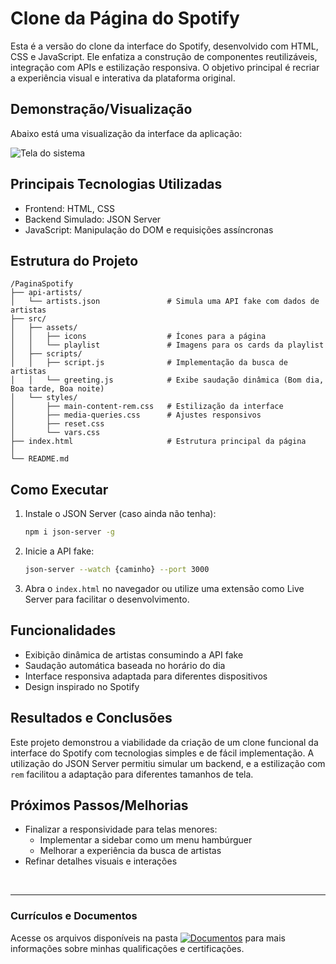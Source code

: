 # Clone da Página do Spotify
Esta é a versão do clone da interface do Spotify, desenvolvido com HTML, CSS e JavaScript. Ele enfatiza a construção de componentes reutilizáveis, integração com APIs e estilização responsiva. O objetivo principal é recriar a experiência visual e interativa da plataforma original.

## Demonstração/Visualização
Abaixo está uma visualização da interface da aplicação:

![Tela do sistema](link)

## Principais Tecnologias Utilizadas
- Frontend: HTML, CSS
- Backend Simulado: JSON Server
- JavaScript: Manipulação do DOM e requisições assíncronas

## Estrutura do Projeto
```
/PaginaSpotify
├── api-artists/
│   └── artists.json               # Simula uma API fake com dados de artistas
├── src/
│   ├── assets/
│   │   ├── icons                  # Ícones para a página
│   │   └── playlist               # Imagens para os cards da playlist
│   ├── scripts/
│   │   ├── script.js              # Implementação da busca de artistas
│   │   └── greeting.js            # Exibe saudação dinâmica (Bom dia, Boa tarde, Boa noite)
│   └── styles/
│       ├── main-content-rem.css   # Estilização da interface
│       ├── media-queries.css      # Ajustes responsivos
│       ├── reset.css
│       └── vars.css
├── index.html                     # Estrutura principal da página
│
└── README.md
```

## Como Executar
1. Instale o JSON Server (caso ainda não tenha):
   ```bash
   npm i json-server -g
   ```
2. Inicie a API fake:
   ```bash
   json-server --watch {caminho} --port 3000
   ```
3. Abra o `index.html` no navegador ou utilize uma extensão como Live Server para facilitar o desenvolvimento.

## Funcionalidades
- Exibição dinâmica de artistas consumindo a API fake
- Saudação automática baseada no horário do dia
- Interface responsiva adaptada para diferentes dispositivos
- Design inspirado no Spotify

## Resultados e Conclusões
Este projeto demonstrou a viabilidade da criação de um clone funcional da interface do Spotify com tecnologias simples e de fácil implementação. A utilização do JSON Server permitiu simular um backend, e a estilização com `rem` facilitou a adaptação para diferentes tamanhos de tela.

## Próximos Passos/Melhorias
- Finalizar a responsividade para telas menores:
    - Implementar a sidebar como um menu hambúrguer
    - Melhorar a experiência da busca de artistas
- Refinar detalhes visuais e interações

<br>
<hr> 

### Currículos e Documentos
Acesse os arquivos disponíveis na pasta 
[![Documentos](https://img.shields.io/badge/DOCUMENTOS-%F0%9F%93%83-blue?style=flat-square)](https://github.com/vitoriapguimaraes/vitoriapguimaraes/tree/main/DOCUMENTOS) para mais informações sobre minhas qualificações e certificações.
